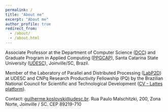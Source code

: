 ```yaml
---
permalink: /
title: "About me"
excerpt: "About me"
author_profile: true
redirect_from: 
  - /about/
  - /about.html
---
```


Associate Professor at the Department of Computer Science (<a target="_blank" href="https://www.udesc.br/cct/computacao">DCC</a>) and Graduate Program in Applied Computing (<a target="_blank" href="https://www.udesc.br/cct/ppgca">PPGCAP</a>), Santa Catarina State University (<a target="_blank" href="https://www.udesc.br">UDESC</a>), Joinville/SC, Brazil.

Member of the Laboratory of Parallel and Distributed Processing (<a target="_blank" href="http://labp2d.joinville.udesc.br">LabP2D</a>) at UDESC and CNPq Research Productivity Fellowship (PQ) by the Brazilian National Council for Scientific and Technological Development (<a href="http://lattes.cnpq.br/2749773427704993">CV - Lattes platform</a>).

Contact: guilherme.koslovski@udesc.br. Rua Paulo Malschitzki, 200, Zona Norte, Joinville / SC. CEP 89219-710
